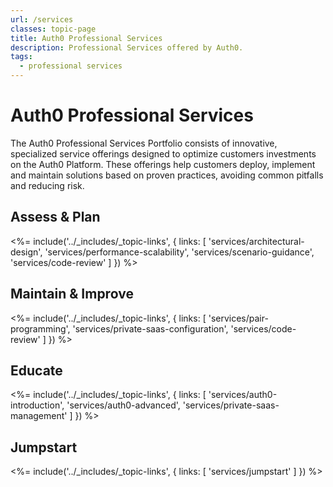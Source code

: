 ```yaml
---
url: /services
classes: topic-page
title: Auth0 Professional Services
description: Professional Services offered by Auth0.
tags:
  - professional services
---
```

<!-- markdownlint-disable MD041 MD002 -->
<div class="topic-page-header">
  <div data-name="example" class="topic-page-badge"></div>
  <h1>Auth0 Professional Services</h1>
  <p>
    The Auth0 Professional Services Portfolio consists of innovative, specialized service offerings designed to optimize customers investments on the Auth0 Platform. These offerings help customers deploy, implement and maintain solutions based on proven practices, avoiding common pitfalls and reducing risk.
  </p>
</div>

## Assess & Plan

<%= include('../_includes/_topic-links', { links: [
  'services/architectural-design',
  'services/performance-scalability',
  'services/scenario-guidance',
  'services/code-review'
] }) %>

## Maintain & Improve

<%= include('../_includes/_topic-links', { links: [
  'services/pair-programming',
  'services/private-saas-configuration',
  'services/code-review'
] }) %>

## Educate

<%= include('../_includes/_topic-links', { links: [
  'services/auth0-introduction',
  'services/auth0-advanced',
  'services/private-saas-management'
] }) %>

## Jumpstart

<%= include('../_includes/_topic-links', { links: [
  'services/jumpstart'
] }) %>
